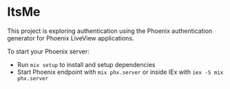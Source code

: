 # ItsMe

This project is exploring authentication using the Phoenix authentication generator for Phoenix LiveView applications.

To start your Phoenix server:

* Run `mix setup` to install and setup dependencies
* Start Phoenix endpoint with `mix phx.server` or inside IEx with `iex -S mix phx.server`
